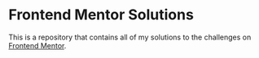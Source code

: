 # Frontend Mentor Solutions

This is a repository that contains all of my solutions to the challenges on [Frontend Mentor](https://www.frontendmentor.io/).